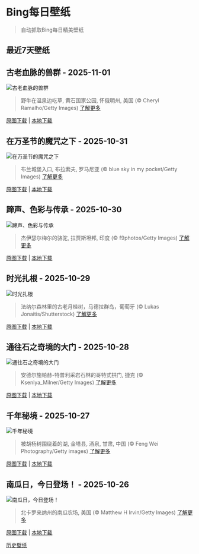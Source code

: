 # Bing每日壁纸

> 自动抓取Bing每日精美壁纸

## 最近7天壁纸

## 古老血脉的兽群 - 2025-11-01
![古老血脉的兽群](https://cn.bing.com/th?id=OHR.BisonSprings_ZH-CN4419733534_UHD.jpg&rf=LaDigue_UHD.jpg&pid=hp&w=3840&h=2160&rs=1&c=4)

> 野牛在温泉边吃草,  黄石国家公园, 怀俄明州, 美国 (© Cheryl Ramalho/Getty Images)
> [了解更多](https://www.bing.com/search?q=%E9%BB%84%E7%9F%B3%E5%85%AC%E5%9B%AD%E7%9A%84%E9%87%8E%E7%89%9B%E7%BE%A4&form=hpcapt&mkt=zh-cn)

[原图下载](https://cn.bing.com/th?id=OHR.BisonSprings_ZH-CN4419733534_UHD.jpg&rf=LaDigue_UHD.jpg&pid=hp&w=3840&h=2160&rs=1&c=4) | [本地下载](images/2025/11/2025-11-01.jpg)



## 在万圣节的魔咒之下 - 2025-10-31
![在万圣节的魔咒之下](https://cn.bing.com/th?id=OHR.BranCastle_ZH-CN3879660917_UHD.jpg&rf=LaDigue_UHD.jpg&pid=hp&w=3840&h=2160&rs=1&c=4)

> 布兰城堡入口, 布拉索夫, 罗马尼亚 (© blue sky in my pocket/Getty Images)
> [了解更多](https://www.bing.com/search?q=%E5%B8%83%E5%85%B0%E5%9F%8E%E5%A0%A1&form=hpcapt&mkt=zh-cn)

[原图下载](https://cn.bing.com/th?id=OHR.BranCastle_ZH-CN3879660917_UHD.jpg&rf=LaDigue_UHD.jpg&pid=hp&w=3840&h=2160&rs=1&c=4) | [本地下载](images/2025/10/2025-10-31.jpg)



## 蹄声、色彩与传承 - 2025-10-30
![蹄声、色彩与传承](https://cn.bing.com/th?id=OHR.PushkarFair_ZH-CN2069143641_UHD.jpg&rf=LaDigue_UHD.jpg&pid=hp&w=3840&h=2160&rs=1&c=4)

> 杰伊瑟尔梅尔的骆驼, 拉贾斯坦邦, 印度 (© f9photos/Getty Images)
> [了解更多](https://www.bing.com/search?q=%E9%AA%86%E9%A9%BC&form=hpcapt&mkt=zh-cn)

[原图下载](https://cn.bing.com/th?id=OHR.PushkarFair_ZH-CN2069143641_UHD.jpg&rf=LaDigue_UHD.jpg&pid=hp&w=3840&h=2160&rs=1&c=4) | [本地下载](images/2025/10/2025-10-30.jpg)



## 时光扎根 - 2025-10-29
![时光扎根](https://cn.bing.com/th?id=OHR.FanalForest_ZH-CN2203572101_UHD.jpg&rf=LaDigue_UHD.jpg&pid=hp&w=3840&h=2160&rs=1&c=4)

> 法纳尔森林里的古老月桂树，马德拉群岛，葡萄牙 (© Lukas Jonaitis/Shutterstock)
> [了解更多](https://www.bing.com/search?q=%E8%91%A1%E8%90%84%E7%89%99%E9%A9%AC%E5%BE%B7%E6%8B%89%E7%BE%A4%E5%B2%9B&form=hpcapt&mkt=zh-cn)

[原图下载](https://cn.bing.com/th?id=OHR.FanalForest_ZH-CN2203572101_UHD.jpg&rf=LaDigue_UHD.jpg&pid=hp&w=3840&h=2160&rs=1&c=4) | [本地下载](images/2025/10/2025-10-29.jpg)



## 通往石之奇境的大门 - 2025-10-28
![通往石之奇境的大门](https://cn.bing.com/th?id=OHR.TepliceRocks_ZH-CN1785316311_UHD.jpg&rf=LaDigue_UHD.jpg&pid=hp&w=3840&h=2160&rs=1&c=4)

> 安德尔施帕赫-特普利采岩石林的哥特式拱门, 捷克 (© Kseniya_Milner/Getty Images)
> [了解更多](https://www.bing.com/search?q=%E5%93%A5%E7%89%B9%E5%BC%8F%E6%8B%B1%E9%97%A8&form=hpcapt&mkt=zh-cn)

[原图下载](https://cn.bing.com/th?id=OHR.TepliceRocks_ZH-CN1785316311_UHD.jpg&rf=LaDigue_UHD.jpg&pid=hp&w=3840&h=2160&rs=1&c=4) | [本地下载](images/2025/10/2025-10-28.jpg)



## 千年秘境 - 2025-10-27
![千年秘境](https://cn.bing.com/th?id=OHR.AutumnColorY25_ZH-CN1551135398_UHD.jpg&rf=LaDigue_UHD.jpg&pid=hp&w=3840&h=2160&rs=1&c=4)

> 被胡杨树围绕着的湖, 金塔县, 酒泉, 甘肃, 中国 (© Feng Wei Photography/Getty images)
> [了解更多](https://www.bing.com/search?q=%E8%83%A1%E6%9D%A8%E6%A0%91&form=hpcapt&mkt=zh-cn)

[原图下载](https://cn.bing.com/th?id=OHR.AutumnColorY25_ZH-CN1551135398_UHD.jpg&rf=LaDigue_UHD.jpg&pid=hp&w=3840&h=2160&rs=1&c=4) | [本地下载](images/2025/10/2025-10-27.jpg)



## 南瓜日，今日登场！ - 2025-10-26
![南瓜日，今日登场！](https://cn.bing.com/th?id=OHR.PumpkinFarm_ZH-CN1232784365_UHD.jpg&rf=LaDigue_UHD.jpg&pid=hp&w=3840&h=2160&rs=1&c=4)

> 北卡罗来纳州的南瓜农场, 美国 (© Matthew H Irvin/Getty Images)
> [了解更多](https://www.bing.com/search?q=%E5%8D%97%E7%93%9C&form=hpcapt&mkt=zh-cn)

[原图下载](https://cn.bing.com/th?id=OHR.PumpkinFarm_ZH-CN1232784365_UHD.jpg&rf=LaDigue_UHD.jpg&pid=hp&w=3840&h=2160&rs=1&c=4) | [本地下载](images/2025/10/2025-10-26.jpg)



[历史壁纸](images/)

